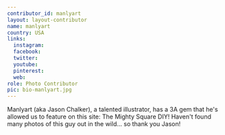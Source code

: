 ```yaml
---
contributor_id: manlyart
layout: layout-contributor
name: manlyart
country: USA
links:
  instagram: 
  facebook:
  twitter: 
  youtube:
  pinterest: 
  web: 
role: Photo Contributor
pic: bio-manlyart.jpg
---
```

Manlyart (aka Jason Chalker), a talented illustrator, has a 3A gem that he's allowed us to feature on this site: The Mighty Square DIY! Haven't found many photos of this guy out in the wild... so thank you Jason!